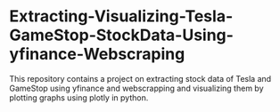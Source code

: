 # Extracting-Visualizing-Tesla-GameStop-StockData-Using-yfinance-Webscraping
This repository contains a project on extracting stock data of Tesla and GameStop using yfinance and webscrapping and visualizing them by plotting graphs using plotly in python.
